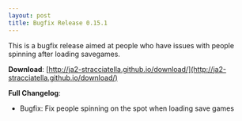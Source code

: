 ```yaml
---
layout: post
title: Bugfix Release 0.15.1
---
```


This is a bugfix release aimed at people who have issues with people spinning after loading savegames.

__Download__: [http://ja2-stracciatella.github.io/download/](http://ja2-stracciatella.github.io/download/)

__Full Changelog__:

- Bugfix: Fix people spinning on the spot when loading save games
